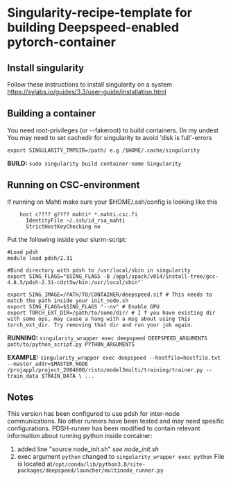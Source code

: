 # Singularity-recipe-template for building Deepspeed-enabled pytorch-container 
## Install singularity
Follow these instructions to install singularity on a system
    https://sylabs.io/guides/3.3/user-guide/installation.html

## Building a container

You need root-privileges (or --fakeroot) to build containers. (In my undest
You may need to set cachedir for singularity to avoid 'disk is full'-errors

`export SINGULARITY_TMPDIR=/path/ e.g /$HOME/.cache/singularity`

**BUILD:** `sudo singularity build container-name Singularity`

## Running on CSC-environment

If running on Mahti make sure your $HOME/.ssh/config is looking like this
```
    host c???? g???? mahti* *.mahti.csc.fi
      IdentityFile ~/.ssh/id_rsa_mahti
      StrictHostKeyChecking no
```   
      
Put the following inside your slurm-script:

```
#Load pdsh
module load pdsh/2.31

#Bind directory with pdsh to /usr/local/sbin in singularity
export SING_FLAGS="$SING_FLAGS -B /appl/spack/v014/install-tree/gcc-4.8.5/pdsh-2.31-cdzt5w/bin:/usr/local/sbin"`

export SING_IMAGE=/PATH/TO/CONTAINER/deepspeed.sif # This needs to match the path inside your init_node.sh
export SING_FLAGS=$SING_FLAGS "--nv" # Enable GPU
export TORCH_EXT_DIR=/path/to/some/dir/ # I f you have existing dir with some ops, may cause a hang with a msg about using this torch_ext_dir. Try removing that dir and run your job again.
```

**RUNNING:**
  `singularity_wrapper exec deepspeed DEEPSPEED_ARGUMENTS path/to/python_script.py PYTHON_ARGUMENTS`

**EXAMPLE:**
  ```singularity_wrapper exec deepspeed --hostfile=hostfile.txt --master_addr=$MASTER_NODE /projappl/project_2004600/risto/model3multi/training/trainer.py --train_data $TRAIN_DATA \ ... ```




## Notes
This version has been configured to use pdsh for inter-node communications. No other runners have been tested and may need spesific configurations. 
PDSH-runner has been modified to contain relevant information about running python inside container: 
1) added line "source node_init.sh" *see node_init.sh*
2) exec argument `python` changed to `singularity_wrapper exec python`
File is located at`/opt/conda/lib/python3.8/site-packages/deepspeed/launcher/multinode_runner.py`
